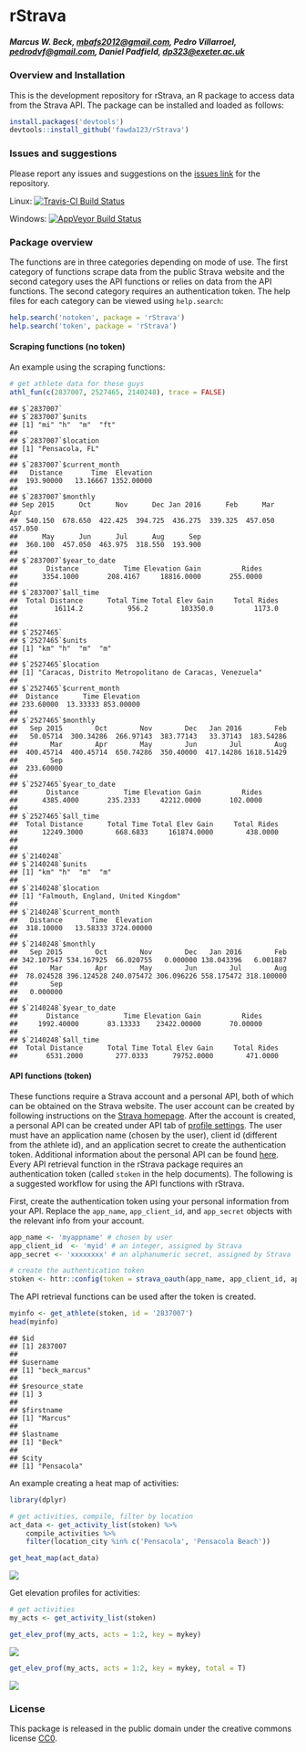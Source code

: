 
# rStrava

##### *Marcus W. Beck, mbafs2012@gmail.com, Pedro Villarroel, pedrodvf@gmail.com, Daniel Padfield, dp323@exeter.ac.uk*

### Overview and Installation

This is the development repository for rStrava, an R package to access data from the Strava API.  The package can be installed and loaded as follows:


```r
install.packages('devtools')
devtools::install_github('fawda123/rStrava')
```

### Issues and suggestions

Please report any issues and suggestions on the [issues link](https://github.com/fawda123/rStrava/issues) for the repository.

Linux: [![Travis-CI Build Status](https://travis-ci.org/fawda123/rStrava.svg?branch=master)](https://travis-ci.org/fawda123/rStrava)

Windows: [![AppVeyor Build Status](https://ci.appveyor.com/api/projects/status/github/fawda123/rStrava?branch=master)](https://ci.appveyor.com/project/fawda123/rStrava)

### Package overview

The functions are in three categories depending on mode of use.  The first category of functions scrape data from the public Strava website and the second category uses the API functions or relies on data from the API functions.  The second category requires an authentication token.  The help files for each category can be viewed using ```help.search```:


```r
help.search('notoken', package = 'rStrava')
help.search('token', package = 'rStrava')
```

#### Scraping functions (no token)

An example using the scraping functions:


```r
# get athlete data for these guys
athl_fun(c(2837007, 2527465, 2140248), trace = FALSE)
```

```
## $`2837007`
## $`2837007`$units
## [1] "mi" "h"  "m"  "ft"
## 
## $`2837007`$location
## [1] "Pensacola, FL"
## 
## $`2837007`$current_month
##   Distance       Time  Elevation 
##  193.90000   13.16667 1352.00000 
## 
## $`2837007`$monthly
## Sep 2015      Oct      Nov      Dec Jan 2016      Feb      Mar      Apr 
##  540.150  678.650  422.425  394.725  436.275  339.325  457.050  457.050 
##      May      Jun      Jul      Aug      Sep 
##  360.100  457.050  463.975  318.550  193.900 
## 
## $`2837007`$year_to_date
##       Distance           Time Elevation Gain          Rides 
##      3354.1000       208.4167     18816.0000       255.0000 
## 
## $`2837007`$all_time
##  Total Distance      Total Time Total Elev Gain     Total Rides 
##         16114.2           956.2        103350.0          1173.0 
## 
## 
## $`2527465`
## $`2527465`$units
## [1] "km" "h"  "m"  "m" 
## 
## $`2527465`$location
## [1] "Caracas, Distrito Metropolitano de Caracas, Venezuela"
## 
## $`2527465`$current_month
##  Distance      Time Elevation 
## 233.60000  13.33333 853.00000 
## 
## $`2527465`$monthly
##   Sep 2015        Oct        Nov        Dec   Jan 2016        Feb 
##   50.05714  300.34286  266.97143  383.77143   33.37143  183.54286 
##        Mar        Apr        May        Jun        Jul        Aug 
##  400.45714  400.45714  650.74286  350.40000  417.14286 1618.51429 
##        Sep 
##  233.60000 
## 
## $`2527465`$year_to_date
##       Distance           Time Elevation Gain          Rides 
##      4385.4000       235.2333     42212.0000       102.0000 
## 
## $`2527465`$all_time
##  Total Distance      Total Time Total Elev Gain     Total Rides 
##      12249.3000        668.6833     161874.0000        438.0000 
## 
## 
## $`2140248`
## $`2140248`$units
## [1] "km" "h"  "m"  "m" 
## 
## $`2140248`$location
## [1] "Falmouth, England, United Kingdom"
## 
## $`2140248`$current_month
##   Distance       Time  Elevation 
##  318.10000   13.58333 3724.00000 
## 
## $`2140248`$monthly
##   Sep 2015        Oct        Nov        Dec   Jan 2016        Feb 
## 342.107547 534.167925  66.020755   0.000000 138.043396   6.001887 
##        Mar        Apr        May        Jun        Jul        Aug 
##  78.024528 396.124528 240.075472 306.096226 558.175472 318.100000 
##        Sep 
##   0.000000 
## 
## $`2140248`$year_to_date
##       Distance           Time Elevation Gain          Rides 
##     1992.40000       83.13333    23422.00000       70.00000 
## 
## $`2140248`$all_time
##  Total Distance      Total Time Total Elev Gain     Total Rides 
##       6531.2000        277.0333      79752.0000        471.0000
```

#### API functions (token)

These functions require a Strava account and a personal API, both of which can be obtained on the Strava website.  The user account can be created by following instructions on the [Strava homepage](https://www.strava.com/).  After the account is created, a personal API can be created under API tab of [profile settings](https://www.strava.com/settings/api).  The user must have an application name (chosen by the user), client id (different from the athlete id), and an application secret to create the authentication token.  Additional information about the personal API can be found [here](https://strava.github.io/api/).  Every API retrieval function in the rStrava package requires an authentication token (called `stoken` in the help documents).  The following is a suggested workflow for using the API functions with rStrava.

First, create the authentication token using your personal information from your API.  Replace the `app_name`, `app_client_id`, and `app_secret` objects with the relevant info from your account.

```r
app_name <- 'myappname' # chosen by user
app_client_id  <- 'myid' # an integer, assigned by Strava
app_secret <- 'xxxxxxxx' # an alphanumeric secret, assigned by Strava

# create the authentication token
stoken <- httr::config(token = strava_oauth(app_name, app_client_id, app_secret))
```

The API retrieval functions can be used after the token is created.


```r
myinfo <- get_athlete(stoken, id = '2837007')
head(myinfo)
```

```
## $id
## [1] 2837007
## 
## $username
## [1] "beck_marcus"
## 
## $resource_state
## [1] 3
## 
## $firstname
## [1] "Marcus"
## 
## $lastname
## [1] "Beck"
## 
## $city
## [1] "Pensacola"
```

An example creating a heat map of activities:

```r
library(dplyr)

# get activities, compile, filter by location
act_data <- get_activity_list(stoken) %>% 
	compile_activities %>% 
	filter(location_city %in% c('Pensacola', 'Pensacola Beach'))

get_heat_map(act_data)
```

![](README_files/figure-html/unnamed-chunk-8-1.png)<!-- -->

Get elevation profiles for activities:

```r
# get activities
my_acts <- get_activity_list(stoken) 

get_elev_prof(my_acts, acts = 1:2, key = mykey)
```

![](README_files/figure-html/unnamed-chunk-9-1.png)<!-- -->

```r
get_elev_prof(my_acts, acts = 1:2, key = mykey, total = T)
```

![](README_files/figure-html/unnamed-chunk-9-2.png)<!-- -->

### License

This package is released in the public domain under the creative commons license [CC0](https://tldrlegal.com/license/creative-commons-cc0-1.0-universal). 
